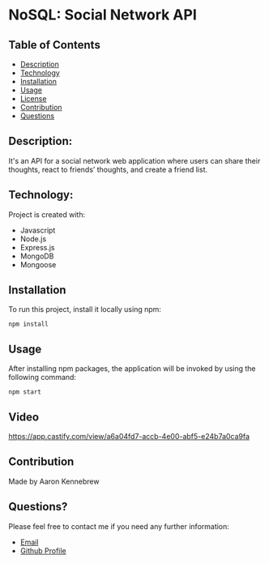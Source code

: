 # NoSQL: Social Network API

## Table of Contents

- [Description](#description)
- [Technology](#Technology)
- [Installation](#installation)
- [Usage](#usage)
- [License](#license)
- [Contribution](#contribution)
- [Questions](#questions)

## Description:

It's an API for a social network web application where users can share their thoughts, react to friends’ thoughts, and create a friend list.

## Technology:

Project is created with:

- Javascript
- Node.js
- Express.js
- MongoDB
- Mongoose

## Installation

To run this project, install it locally using npm:

```
npm install
```

## Usage

After installing npm packages, the application will be invoked by using the following command:

```
npm start
```

## Video

https://app.castify.com/view/a6a04fd7-accb-4e00-abf5-e24b7a0ca9fa






## Contribution

Made by Aaron Kennebrew

## Questions?

Please feel free to contact me if you need any further information:

- [Email](ak3technology@gmail.com)
- [Github Profile](https://github.com/aaronken3)
